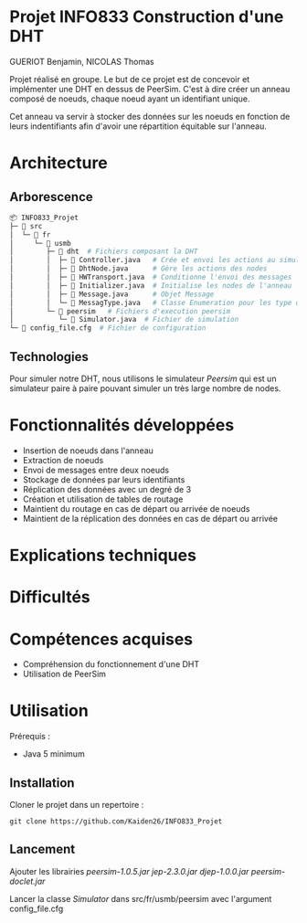 # Projet INFO833 Construction d'une DHT
GUERIOT Benjamin, NICOLAS Thomas

Projet réalisé en groupe. Le but de ce projet est de concevoir et implémenter une DHT en dessus de PeerSim. C'est à dire créer un anneau composé de noeuds, chaque noeud ayant un identifiant unique.

Cet anneau va servir à stocker des données sur les noeuds en fonction de leurs indentifiants afin d'avoir une répartition équitable sur l'anneau.

# Architecture

## Arborescence

```python
📦 INFO833_Projet
├─ 📁 src
│  └─ 📁 fr
│     └─ 📁 usmb
│        ├─ 📁 dht  # Fichiers composant la DHT
│        │  ├─ 📝 Controller.java   # Crée et envoi les actions au simulateur
│        │  ├─ 📝 DhtNode.java      # Gère les actions des nodes
│        │  ├─ 📝 HWTransport.java  # Conditionne l'envoi des messages
│        │  ├─ 📝 Initializer.java  # Initialise les nodes de l'anneau
│        │  ├─ 📝 Message.java      # Objet Message
│        │  └─ 📝 MessagType.java   # Classe Enumeration pour les type de messages
│        └─ 📁 peersim   # Fichiers d'execution peersim
│           └─ 📝 Simulator.java  # Fichier de simulation
└─ 📝 config_file.cfg  # Fichier de configuration
```

## Technologies

Pour simuler notre DHT, nous utilisons le simulateur *Peersim* qui est un simulateur paire à paire pouvant simuler un très large nombre de nodes.

# Fonctionnalités développées

- Insertion de noeuds dans l'anneau
- Extraction de noeuds
- Envoi de messages entre deux noeuds
- Stockage de données par leurs identifiants
- Réplication des données avec un degré de 3
- Création et utilisation de tables de routage
- Maintient du routage en cas de départ ou arrivée de noeuds
- Maintient de la réplication des données en cas de départ ou arrivée

# Explications techniques

# Difficultés

# Compétences acquises

- Compréhension du fonctionnement d'une DHT
- Utilisation de PeerSim 

# Utilisation

Prérequis :
- Java 5 minimum

## Installation

Cloner le projet dans un repertoire :

`git clone https://github.com/Kaiden26/INFO833_Projet`

## Lancement

Ajouter les librairies *peersim-1.0.5.jar* *jep-2.3.0.jar* *djep-1.0.0.jar* *peersim-doclet.jar*

Lancer la classe *Simulator* dans src/fr/usmb/peersim avec l'argument config_file.cfg


